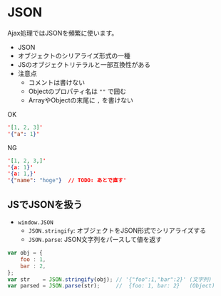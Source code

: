 JSON
================================================================

Ajax処理ではJSONを頻繁に使います。

-  JSON
  - オブジェクトのシリアライズ形式の一種
  - JSのオブジェクトリテラルと一部互換性がある
- 注意点
  - コメントは書けない
  - Objectのプロパティ名は `""` で囲む
  - ArrayやObjectの末尾に `,` を書けない


OK
```json
'[1, 2, 3]'
'{"a": 1}'
```

NG
```json
'[1, 2, 3,]'
'{a: 1}'
'{a: 1,}'
'{"name": "hoge"}  // TODO: あとで直す'
```


## JSでJSONを扱う

- `window.JSON`
  - `JSON.stringify`:  オブジェクトをJSON形式でシリアライズする
  - `JSON.parse`: JSON文字列をパースして値を返す


```javascript
var obj = {
    foo : 1,
    bar : 2,
};
var str    = JSON.stringify(obj); // '{"foo":1,"bar":2}' (文字列)
var parsed = JSON.parse(str);     //  {foo: 1, bar: 2}   (Object)
```
